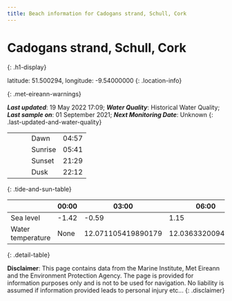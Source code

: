 ```yaml
---
title: Beach information for Cadogans strand, Schull, Cork
---
```

# Cadogans strand, Schull, Cork 
{: .h1-display}

latitude: 51.500294, longitude: -9.54000000
{: .location-info}


{: .met-eireann-warnings}

___Last updated___: 19 May 2022 17:09; ___Water Quality___: Historical Water Quality;
___Last sample on___: 01 September 2021; ___Next Monitoring Date___: Unknown
{: .last-updated-and-water-quality}

|   |   |   |   |   |
|---|---|---|---|---|
|   |   |   | Dawn  | 04:57 |
|   |   |   | Sunrise  | 05:41 |
|   |   |   | Sunset  | 21:29 |
|   |   |   | Dusk  | 22:12 |
{: .tide-and-sun-table}

<div></div>

| | 00:00 | 03:00 | 06:00 | 09:00 | 12:00 | 15:00 | 18:00 | 21:00 |
|---|---|---|---|---|---|---|---|---|
| Sea level | -1.42 | -0.59 | 1.15 | 0.53| -1.21 | -0.72 | 1.02 | 0.76 |
| Water temperature | None | 12.071105419890179 | 12.03633200947084 | 12.079010207775925 | 12.261618000906385 | 12.405317423588627 | 12.329939313699713 | 12.313548848890713 |
{: .detail-table}

__Disclaimer__: This page contains data from the Marine Institute,
Met Eireann and the Environment Protection Agency. The page is provided for
information purposes only and is not to be used for navigation. No liability
is assumed if information provided leads to personal injury etc...
{: .disclaimer}